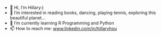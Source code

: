 - 👋 Hi, I’m Hillary:)
- 👀 I’m interested in reading books, dancing, playing tennis, exploring this beautiful planet...
- 🌱 I’m currently learning R Programming and Python
- 📫 How to reach me: www.linkedin.com/in/hillaryhou

<!---
hillaryhou/hillaryhou is a ✨ special ✨ repository because its `README.md` (this file) appears on your GitHub profile.
You can click the Preview link to take a look at your changes.
--->
